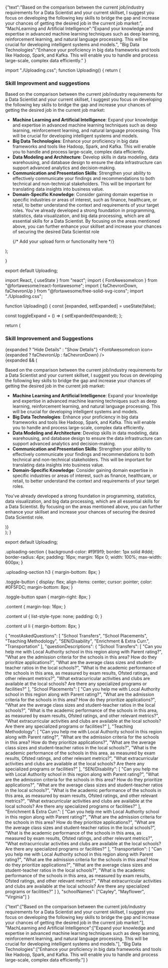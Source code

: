 {"text":"Based on the comparison between the current job/industry requirements for a Data Scientist and your current skillset, I suggest you focus on developing the following key skills to bridge the gap and increase your chances of getting the desired job in the current job market:",
"MachLearning and Artificial Intelligence":"Expand your knowledge and expertise in advanced machine learning techniques such as deep learning, reinforcement learning, and natural language processing. This will be crucial for developing intelligent systems and models.",
"Big Data Technologies":"Enhance your proficiency in big data frameworks and tools like Hadoop, Spark, and Kafka. This will enable you to handle and process large-scale, complex data efficiently."
}



import "./Uploading.css";
function Uploading() {
  return (
    <div className="uploading-section">
      <h3>Skill Improvment and suggestions</h3>
      <p>Based on the comparison between the current job/industry requirements for a Data Scientist and your current skillset, I suggest you focus on developing the following key skills to bridge the gap and increase your chances of getting the desired job in the current job market:
- **Machine Learning and Artificial Intelligence**: Expand your knowledge and expertise in advanced machine learning techniques such as deep learning, reinforcement learning, and natural language processing. This will be crucial for developing intelligent systems and models.
- **Big Data Technologies**: Enhance your proficiency in big data frameworks and tools like Hadoop, Spark, and Kafka. This will enable you to handle and process large-scale, complex data efficiently.
- **Data Modeling and Architecture**: Develop skills in data modeling, data warehousing, and database design to ensure the data infrastructure can support advanced analytics and decision-making.
- **Communication and Presentation Skills**: Strengthen your ability to effectively communicate your findings and recommendations to both technical and non-technical stakeholders. This will be important for translating data insights into business value.
- **Domain-Specific Knowledge**: Consider gaining domain expertise in specific industries or areas of interest, such as finance, healthcare, or retail, to better understand the context and requirements of your target roles.
You've already developed a strong foundation in programming, statistics, data visualization, and big data processing, which are all essential skills for a Data Scientist. By focusing on the areas mentioned above, you can further enhance your skillset and increase your chances of securing the desired Data Scientist role</p>
      {/* Add your upload form or functionality here */}
    </div>
  );
}

export default Uploading;











import React, { useState } from "react";
import { FontAwesomeIcon } from "@fortawesome/react-fontawesome";
import { faChevronDown, faChevronUp } from "@fortawesome/free-solid-svg-icons";
import "./Uploading.css";

function Uploading() {
  const [expanded, setExpanded] = useState(false);

  const toggleExpand = () => {
    setExpanded(!expanded);
  };

  return (
    <div className="uploading-section">
      <h3>Skill Improvement and Suggestions</h3>
      <div className="toggle-button" onClick={toggleExpand}>
        <span>{expanded ? "Hide Details" : "Show Details"}</span>
        <FontAwesomeIcon icon={expanded ? faChevronUp : faChevronDown} />
      </div>
      {expanded && (
        <div className="content">
          <p>
            Based on the comparison between the current job/industry requirements for a Data Scientist and your current skillset, I suggest you focus on developing the following key skills to bridge the gap and increase your chances of getting the desired job in the current job market:
          </p>
          <ul>
            <li><strong>Machine Learning and Artificial Intelligence</strong>: Expand your knowledge and expertise in advanced machine learning techniques such as deep learning, reinforcement learning, and natural language processing. This will be crucial for developing intelligent systems and models.</li>
            <li><strong>Big Data Technologies</strong>: Enhance your proficiency in big data frameworks and tools like Hadoop, Spark, and Kafka. This will enable you to handle and process large-scale, complex data efficiently.</li>
            <li><strong>Data Modeling and Architecture</strong>: Develop skills in data modeling, data warehousing, and database design to ensure the data infrastructure can support advanced analytics and decision-making.</li>
            <li><strong>Communication and Presentation Skills</strong>: Strengthen your ability to effectively communicate your findings and recommendations to both technical and non-technical stakeholders. This will be important for translating data insights into business value.</li>
            <li><strong>Domain-Specific Knowledge</strong>: Consider gaining domain expertise in specific industries or areas of interest, such as finance, healthcare, or retail, to better understand the context and requirements of your target roles.</li>
          </ul>
          <p>
            You've already developed a strong foundation in programming, statistics, data visualization, and big data processing, which are all essential skills for a Data Scientist. By focusing on the areas mentioned above, you can further enhance your skillset and increase your chances of securing the desired Data Scientist role.
          </p>
        </div>
      )}
    </div>
  );
}

export default Uploading;



.uploading-section {
  background-color: #f9f9f9;
  border: 1px solid #ddd;
  border-radius: 4px;
  padding: 16px;
  margin: 16px 0;
  width: 100%;
  max-width: 600px;
}

.uploading-section h3 {
  margin-bottom: 8px;
}

.toggle-button {
  display: flex;
  align-items: center;
  cursor: pointer;
  color: #0F5FDC;
  margin-bottom: 8px;
}

.toggle-button span {
  margin-right: 8px;
}

.content {
  margin-top: 16px;
}

.content ul {
  list-style-type: none;
  padding: 0;
}

.content ul li {
  margin-bottom: 8px;
}







{
  "mostAskedQuestions": [
    "School Transfers",
    "School Placements",
    "Teaching Methodology",
    "SEN/Disability",
    "Enrichment & Extra Curr.",
    "Transportation"
  ],
  "questionDescriptions": {
    "School Transfers": [
      "Can you help me with Local Authority school in this region along with Parent rating?",
      "What are the admission criteria for the schools in this area? How do they prioritize applications?",
      "What are the average class sizes and student-teacher ratios in the local schools?",
      "What is the academic performance of the schools in this area, as measured by exam results, Ofsted ratings, and other relevant metrics?",
      "What extracurricular activities and clubs are available at the local schools? Are there any specialized programs or facilities?"
    ],
    "School Placements": [
      "Can you help me with Local Authority school in this region along with Parent rating?",
      "What are the admission criteria for the schools in this area? How do they prioritize applications?",
      "What are the average class sizes and student-teacher ratios in the local schools?",
      "What is the academic performance of the schools in this area, as measured by exam results, Ofsted ratings, and other relevant metrics?",
      "What extracurricular activities and clubs are available at the local schools? Are there any specialized programs or facilities?"
    ],
    "Teaching Methodology": [
      "Can you help me with Local Authority school in this region along with Parent rating?",
      "What are the admission criteria for the schools in this area? How do they prioritize applications?",
      "What are the average class sizes and student-teacher ratios in the local schools?",
      "What is the academic performance of the schools in this area, as measured by exam results, Ofsted ratings, and other relevant metrics?",
      "What extracurricular activities and clubs are available at the local schools? Are there any specialized programs or facilities?"
    ],
    "SEN/Disability": [
      "Can you help me with Local Authority school in this region along with Parent rating?",
      "What are the admission criteria for the schools in this area? How do they prioritize applications?",
      "What are the average class sizes and student-teacher ratios in the local schools?",
      "What is the academic performance of the schools in this area, as measured by exam results, Ofsted ratings, and other relevant metrics?",
      "What extracurricular activities and clubs are available at the local schools? Are there any specialized programs or facilities?"
    ],
    "Enrichment & Extra Curr.": [
      "Can you help me with Local Authority school in this region along with Parent rating?",
      "What are the admission criteria for the schools in this area? How do they prioritize applications?",
      "What are the average class sizes and student-teacher ratios in the local schools?",
      "What is the academic performance of the schools in this area, as measured by exam results, Ofsted ratings, and other relevant metrics?",
      "What extracurricular activities and clubs are available at the local schools? Are there any specialized programs or facilities?"
    ],
    "Transportation": [
      "Can you help me with Local Authority school in this region along with Parent rating?",
      "What are the admission criteria for the schools in this area? How do they prioritize applications?",
      "What are the average class sizes and student-teacher ratios in the local schools?",
      "What is the academic performance of the schools in this area, as measured by exam results, Ofsted ratings, and other relevant metrics?",
      "What extracurricular activities and clubs are available at the local schools? Are there any specialized programs or facilities?"
    ]
  },
  "schoolNames": ["Cayley", "Mayflower", "Virginia"]
}




{"text":["Based on the comparison between the current job/industry requirements for a Data Scientist and your current skillset, I suggest you focus on developing the following key skills to bridge the gap and increase your chances of getting the desired job in the current job market:"],
"MachLearning and Artificial Intelligence":["Expand your knowledge and expertise in advanced machine learning techniques such as deep learning, reinforcement learning, and natural language processing. This will be crucial for developing intelligent systems and models."],
"Big Data Technologies":["Enhance your proficiency in big data frameworks and tools like Hadoop, Spark, and Kafka. This will enable you to handle and process large-scale, complex data efficiently."]
}
